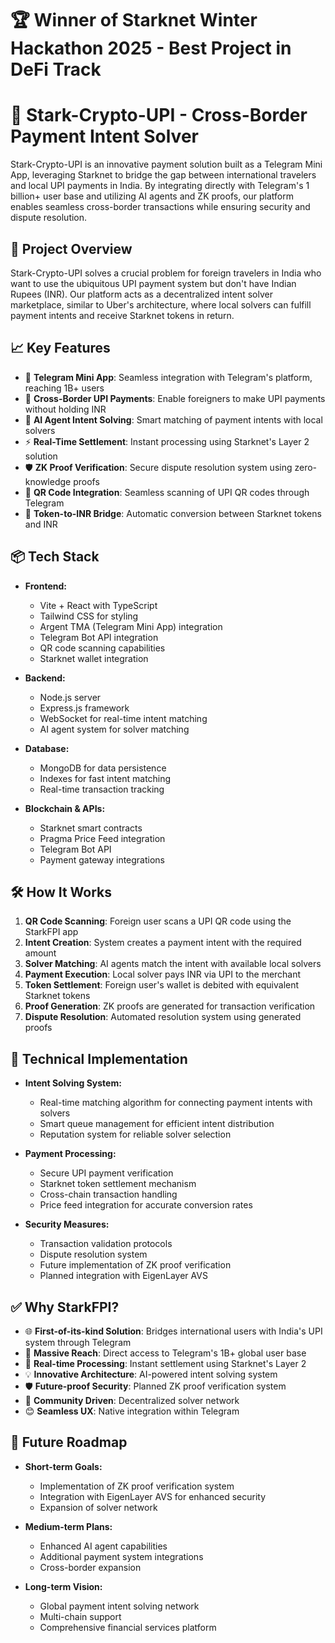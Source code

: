 # 🏆 Winner of Starknet Winter Hackathon 2025 - Best Project in DeFi Track
# 🌟 Stark-Crypto-UPI - Cross-Border Payment Intent Solver

Stark-Crypto-UPI is an innovative payment solution built as a Telegram Mini App, leveraging Starknet to bridge the gap between international travelers and local UPI payments in India. By integrating directly with Telegram's 1 billion+ user base and utilizing AI agents and ZK proofs, our platform enables seamless cross-border transactions while ensuring security and dispute resolution.

## 🚀 Project Overview

Stark-Crypto-UPI solves a crucial problem for foreign travelers in India who want to use the ubiquitous UPI payment system but don't have Indian Rupees (INR). Our platform acts as a decentralized intent solver marketplace, similar to Uber's architecture, where local solvers can fulfill payment intents and receive Starknet tokens in return.

## 📈 Key Features

* 📱 **Telegram Mini App**: Seamless integration with Telegram's platform, reaching 1B+ users
* 🔄 **Cross-Border UPI Payments**: Enable foreigners to make UPI payments without holding INR
* 🤖 **AI Agent Intent Solving**: Smart matching of payment intents with local solvers
* ⚡ **Real-Time Settlement**: Instant processing using Starknet's Layer 2 solution
* 🛡️ **ZK Proof Verification**: Secure dispute resolution system using zero-knowledge proofs
* 📱 **QR Code Integration**: Seamless scanning of UPI QR codes through Telegram
* 💱 **Token-to-INR Bridge**: Automatic conversion between Starknet tokens and INR

## 📦 Tech Stack

* **Frontend:**
  * Vite + React with TypeScript
  * Tailwind CSS for styling
  * Argent TMA (Telegram Mini App) integration
  * Telegram Bot API integration
  * QR code scanning capabilities
  * Starknet wallet integration

* **Backend:**
  * Node.js server
  * Express.js framework
  * WebSocket for real-time intent matching
  * AI agent system for solver matching

* **Database:**
  * MongoDB for data persistence
  * Indexes for fast intent matching
  * Real-time transaction tracking

* **Blockchain & APIs:**
  * Starknet smart contracts
  * Pragma Price Feed integration
  * Telegram Bot API
  * Payment gateway integrations

## 🛠️ How It Works

1. **QR Code Scanning**: Foreign user scans a UPI QR code using the StarkFPI app
2. **Intent Creation**: System creates a payment intent with the required amount
3. **Solver Matching**: AI agents match the intent with available local solvers
4. **Payment Execution**: Local solver pays INR via UPI to the merchant
5. **Token Settlement**: Foreign user's wallet is debited with equivalent Starknet tokens
6. **Proof Generation**: ZK proofs are generated for transaction verification
7. **Dispute Resolution**: Automated resolution system using generated proofs

## 📌 Technical Implementation

* **Intent Solving System:**
  * Real-time matching algorithm for connecting payment intents with solvers
  * Smart queue management for efficient intent distribution
  * Reputation system for reliable solver selection

* **Payment Processing:**
  * Secure UPI payment verification
  * Starknet token settlement mechanism
  * Cross-chain transaction handling
  * Price feed integration for accurate conversion rates

* **Security Measures:**
  * Transaction validation protocols
  * Dispute resolution system
  * Future implementation of ZK proof verification
  * Planned integration with EigenLayer AVS

## ✅ Why StarkFPI?

* 🌐 **First-of-its-kind Solution**: Bridges international users with India's UPI system through Telegram
* 📱 **Massive Reach**: Direct access to Telegram's 1B+ global user base
* 🔄 **Real-time Processing**: Instant settlement using Starknet's Layer 2
* 💡 **Innovative Architecture**: AI-powered intent solving system
* 🛡️ **Future-proof Security**: Planned ZK proof verification system
* 🤝 **Community Driven**: Decentralized solver network
* 😊 **Seamless UX**: Native integration within Telegram

## 📅 Future Roadmap

* **Short-term Goals:**
  * Implementation of ZK proof verification system
  * Integration with EigenLayer AVS for enhanced security
  * Expansion of solver network

* **Medium-term Plans:**
  * Enhanced AI agent capabilities
  * Additional payment system integrations
  * Cross-border expansion

* **Long-term Vision:**
  * Global payment intent solving network
  * Multi-chain support
  * Comprehensive financial services platform
